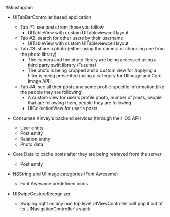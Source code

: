 #Minstagram

- UITabBarController based application
  * Tab #1: see posts from those you follow
    * UITableView with custom UITableviewcell layout
  * Tab #2: search for other users by their username
    * UITableView with custom UITableviewcell layout
  * Tab #3: share a photo (either using the camera or choosing one from the photo library)
    * The camera and the photo library are being accessed using a third party swift library (Fusuma)
    * The photo is being cropped and a custom view for applying a filter is being presented (using a category for UIImage and Core Image API)
  * Tab #4: see all their posts and some profile-specific information (like the people they are following)
    * A custom view for user's profile photo, number of posts, people that are following them, people they are following
    * UICollectionView for user's posts
    
- Consumes Kinvey's backend services (through their iOS API)
    * User entity
    * Post entity
    * Relation entity
    * Photo data
  
- Core Data to cache posts after they are being retrieved from the server
    * Post entity
  
- NSString and UIImage categories (Font Awesome)
    * Font Awesome predefined icons

- UISwipeGestureRecognizer
    * Swiping right on any non top level UIViewController will pop it out of its UINavigationController's stack
